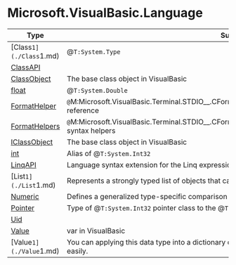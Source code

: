 ﻿
# Microsoft.VisualBasic.Language

|Type|Summary|
|----|-------|
|[Class`1](./Class`1.md)|@``T:System.Type``|
|[ClassAPI](./ClassAPI.md)||
|[ClassObject](./ClassObject.md)|The base class object in VisualBasic|
|[float](./float.md)|@``T:System.Double``|
|[FormatHelper](./FormatHelper.md)|``@``M:Microsoft.VisualBasic.Terminal.STDIO__.CFormatProvider.sprintf(System.String,System.Object[])```` reference|
|[FormatHelpers](./FormatHelpers.md)|``@``M:Microsoft.VisualBasic.Terminal.STDIO__.CFormatProvider.sprintf(System.String,System.Object[])```` syntax helpers|
|[IClassObject](./IClassObject.md)|The base class object in VisualBasic|
|[int](./int.md)|Alias of @``T:System.Int32``|
|[LinqAPI](./LinqAPI.md)|Language syntax extension for the Linq expression in VisualBasic language|
|[List`1](./List`1.md)|Represents a strongly typed list of objects that can be accessed by index. Provides ...|
|[Numeric](./Numeric.md)|Defines a generalized type-specific comparison method that a value type or class ...|
|[Pointer](./Pointer.md)|Type of @``T:System.Int32`` pointer class to the @``T:System.Array`` class. ...|
|[Uid](./Uid.md)||
|[Value](./Value.md)|var in VisualBasic|
|[Value`1](./Value`1.md)|You can applying this data type into a dictionary object to makes the mathematics calculation more easily.|

